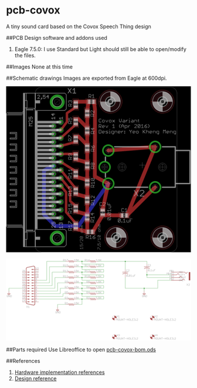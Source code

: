# pcb-covox
A tiny sound card based on the Covox Speech Thing design

##PCB Design software and addons used

1. Eagle 7.5.0: I use Standard but Light should still be able to open/modify the files.

##Images
None at this time

##Schematic drawings
Images are exported from Eagle at 600dpi.

![Screen](images/board.png)

![Screen](images/schematic.png)

##Parts required
Use Libreoffice to open [pcb-covox-bom.ods](pcb-covox-bom.ods)

##References
1. [Hardware implementation references](https://blog.frantovo.cz/c/307/DAC%20%28zvukov%C3%A1%20karta%29%20pro%20LPT%20port%20a.k.a.%20Covox)
2. [Design reference](http://kb.gr8bit.ru/KB0010/GR8BIT-KB0010-Adding-multimedia-capability-covox-device.html)
